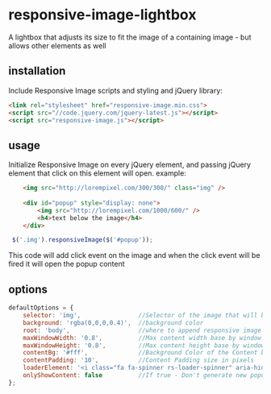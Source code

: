 # responsive-image-lightbox
A lightbox that adjusts its size to fit the image of a containing image - but allows other elements as well

## installation
Include Responsive Image scripts and styling and jQuery library:
```html
<link rel="stylesheet" href="responsive-image.min.css">
<script src="//code.jquery.com/jquery-latest.js"></script> 
<script src="responsive-image.js"></script> 
```

## usage
Initialize Responsive Image on every jQuery element, and passing jQuery element that click on this element will open. example:

````html
    <img src="http://lorempixel.com/300/300/" class="img" />
    
    <div id="popup" style="display: none">
        <img src="http://lorempixel.com/1000/600/" />
        <h4>text below the image</h4>
    </div>
````

````javascript
 $('.img').responsiveImage($('#popup'));
````

This code will add click event on the image and when the click event will be fired it will open the popup content

## options
````javascript
defaultOptions = {
    selector: 'img',                //Selector of the image that will be responsive by it (if there is more then one image)
    background: 'rgba(0,0,0,0.4)',  //background color
    root: 'body',                   //where to append responsive image element
    maxWindowWidth: '0.8',          //Max content width base by window width, ex: 0.9 means the max width will be 90%
    maxWindowHeight: '0.8',         //Max content height base by window height, ex: 0.9 means the max height will be 90%
    contentBg: '#fff',              //Background Color of the Content background
    contentPadding: '10',           //Content Padding size in pixels
    loaderElement: '<i class="fa fa-spinner rs-loader-spinner" aria-hidden="true"></i>',
    onlyShowContent: false          //If true - Don't generate new popup element, use existing one add just add loader and classes
};
````


